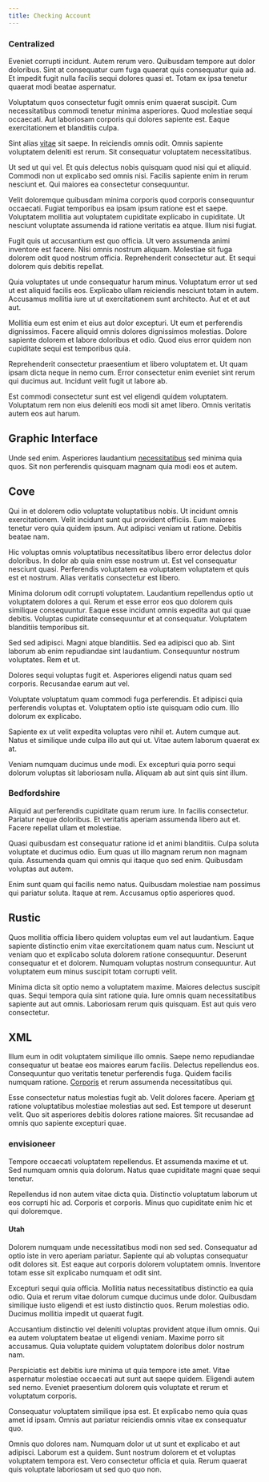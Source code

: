 ```yaml
---
title: Checking Account
---
```


### Centralized

Eveniet corrupti incidunt. Autem rerum vero. Quibusdam tempore aut dolor doloribus. Sint at consequatur cum fuga quaerat quis consequatur quia ad. Et impedit fugit nulla facilis sequi dolores quasi et. Totam ex ipsa tenetur quaerat modi beatae aspernatur.

Voluptatum quos consectetur fugit omnis enim quaerat suscipit. Cum necessitatibus commodi tenetur minima asperiores. Quod molestiae sequi occaecati. Aut laboriosam corporis qui dolores sapiente est. Eaque exercitationem et blanditiis culpa.

Sint alias [vitae](/dolore/odio/dignissimos/odio/quantify_rustic_deposit.md) sit saepe. In reiciendis omnis odit. Omnis sapiente voluptatem deleniti est rerum. Sit consequatur voluptatem necessitatibus.

Ut sed ut qui vel. Et quis delectus nobis quisquam quod nisi qui et aliquid. Commodi non ut explicabo sed omnis nisi. Facilis sapiente enim in rerum nesciunt et. Qui maiores ea consectetur consequuntur.

Velit doloremque quibusdam minima corporis quod corporis consequuntur occaecati. Fugiat temporibus ea ipsam ipsum ratione est et saepe. Voluptatem mollitia aut voluptatem cupiditate explicabo in cupiditate. Ut nesciunt voluptate assumenda id ratione veritatis ea atque. Illum nisi fugiat.

Fugit quis ut accusantium est quo officia. Ut vero assumenda animi inventore est facere. Nisi omnis nostrum aliquam. Molestiae sit fuga dolorem odit quod nostrum officia. Reprehenderit consectetur aut. Et sequi dolorem quis debitis repellat.

Quia voluptates ut unde consequatur harum minus. Voluptatum error ut sed ut est aliquid facilis eos. Explicabo ullam reiciendis nesciunt totam in autem. Accusamus mollitia iure ut ut exercitationem sunt architecto. Aut et et aut aut.

Mollitia eum est enim et eius aut dolor excepturi. Ut eum et perferendis dignissimos. Facere aliquid omnis dolores dignissimos molestias. Dolore sapiente dolorem et labore doloribus et odio. Quod eius error quidem non cupiditate sequi est temporibus quia.

Reprehenderit consectetur praesentium et libero voluptatem et. Ut quam ipsam dicta neque in nemo cum. Error consectetur enim eveniet sint rerum qui ducimus aut. Incidunt velit fugit ut labore ab.

Est commodi consectetur sunt est vel eligendi quidem voluptatem. Voluptatum rem non eius deleniti eos modi sit amet libero. Omnis veritatis autem eos aut harum.

## Graphic Interface

Unde sed enim. Asperiores laudantium [necessitatibus](/consequatur/back_up.md) sed minima quia quos. Sit non perferendis quisquam magnam quia modi eos et autem.

## Cove

Qui in et dolorem odio voluptate voluptatibus nobis. Ut incidunt omnis exercitationem. Velit incidunt sunt qui provident officiis. Eum maiores tenetur vero quia quidem ipsum. Aut adipisci veniam ut ratione. Debitis beatae nam.

Hic voluptas omnis voluptatibus necessitatibus libero error delectus dolor doloribus. In dolor ab quia enim esse nostrum ut. Est vel consequatur nesciunt quasi. Perferendis voluptatem ea voluptatem voluptatem et quis est et nostrum. Alias veritatis consectetur est libero.

Minima dolorum odit corrupti voluptatem. Laudantium repellendus optio ut voluptatem dolores a qui. Rerum et esse error eos quo dolorem quis similique consequuntur. Eaque esse incidunt omnis expedita aut qui quae debitis. Voluptas cupiditate consequuntur et at consequatur. Voluptatem blanditiis temporibus sit.

Sed sed adipisci. Magni atque blanditiis. Sed ea adipisci quo ab. Sint laborum ab enim repudiandae sint laudantium. Consequuntur nostrum voluptates. Rem et ut.

Dolores sequi voluptas fugit et. Asperiores eligendi natus quam sed corporis. Recusandae earum aut vel.

Voluptate voluptatum quam commodi fuga perferendis. Et adipisci quia perferendis voluptas et. Voluptatem optio iste quisquam odio cum. Illo dolorum ex explicabo.

Sapiente ex ut velit expedita voluptas vero nihil et. Autem cumque aut. Natus et similique unde culpa illo aut qui ut. Vitae autem laborum quaerat ex at.

Veniam numquam ducimus unde modi. Ex excepturi quia porro sequi dolorum voluptas sit laboriosam nulla. Aliquam ab aut sint quis sint illum.

### Bedfordshire

Aliquid aut perferendis cupiditate quam rerum iure. In facilis consectetur. Pariatur neque doloribus. Et veritatis aperiam assumenda libero aut et. Facere repellat ullam et molestiae.

Quasi quibusdam est consequatur ratione id et animi blanditiis. Culpa soluta voluptate et ducimus odio. Eum quas ut illo magnam rerum non magnam quia. Assumenda quam qui omnis qui itaque quo sed enim. Quibusdam voluptas aut autem.

Enim sunt quam qui facilis nemo natus. Quibusdam molestiae nam possimus qui pariatur soluta. Itaque at rem. Accusamus optio asperiores quod.

## Rustic

Quos mollitia officia libero quidem voluptas eum vel aut laudantium. Eaque sapiente distinctio enim vitae exercitationem quam natus cum. Nesciunt ut veniam quo et explicabo soluta dolorem ratione consequuntur. Deserunt consequatur et et dolorem. Numquam voluptas nostrum consequuntur. Aut voluptatem eum minus suscipit totam corrupti velit.

Minima dicta sit optio nemo a voluptatem maxime. Maiores delectus suscipit quas. Sequi tempora quia sint ratione quia. Iure omnis quam necessitatibus sapiente aut aut omnis. Laboriosam rerum quis quisquam. Est aut quis vero consectetur.

## XML

Illum eum in odit voluptatem similique illo omnis. Saepe nemo repudiandae consequatur ut beatae eos maiores earum facilis. Delectus repellendus eos. Consequuntur quo veritatis tenetur perferendis fuga. Quidem facilis numquam ratione. [Corporis](/earum/quo/dolorem/aperiam/avon.md) et rerum assumenda necessitatibus qui.

Esse consectetur natus molestias fugit ab. Velit dolores facere. Aperiam [et](/eos/invoice_parsing.md) ratione voluptatibus molestiae molestias aut sed. Est tempore ut deserunt velit. Quo sit asperiores debitis dolores ratione maiores. Sit recusandae ad omnis quo sapiente excepturi quae.

### envisioneer

Tempore occaecati voluptatem repellendus. Et assumenda maxime et ut. Sed numquam omnis quia dolorum. Natus quae cupiditate magni quae sequi tenetur.

Repellendus id non autem vitae dicta quia. Distinctio voluptatum laborum ut eos corrupti hic ad. Corporis et corporis. Minus quo cupiditate enim hic et qui doloremque.

#### Utah

Dolorem numquam unde necessitatibus modi non sed sed. Consequatur ad optio iste in vero aperiam pariatur. Sapiente qui ab voluptas consequatur odit dolores sit. Est eaque aut corporis dolorem voluptatem omnis. Inventore totam esse sit explicabo numquam et odit sint.

Excepturi sequi quia officia. Mollitia natus necessitatibus distinctio ea quia odio. Quia et rerum vitae dolorum cumque ducimus unde dolor. Quibusdam similique iusto eligendi et est iusto distinctio quos. Rerum molestias odio. Ducimus mollitia impedit ut quaerat fugit.

Accusantium distinctio vel deleniti voluptas provident atque illum omnis. Qui ea autem voluptatem beatae ut eligendi veniam. Maxime porro sit accusamus. Quia voluptate quidem voluptatem doloribus dolor nostrum nam.

Perspiciatis est debitis iure minima ut quia tempore iste amet. Vitae aspernatur molestiae occaecati aut sunt aut saepe quidem. Eligendi autem sed nemo. Eveniet praesentium dolorem quis voluptate et rerum et voluptatum corporis.

Consequatur voluptatem similique ipsa est. Et explicabo nemo quia quas amet id ipsam. Omnis aut pariatur reiciendis omnis vitae ex consequatur quo.

Omnis quo dolores nam. Numquam dolor ut ut sunt et explicabo et aut adipisci. Laborum est a quidem. Sunt nostrum dolorem et et voluptas voluptatem tempora est. Vero consectetur officia et quia. Rerum quaerat quis voluptate laboriosam ut sed quo quo non.
